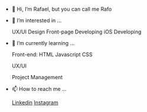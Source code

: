 - 👋 Hi, I’m Rafael, but you can call me Rafo


- 👀 I’m interested in ...
  
  UX/UI 
  Design
  Front-page Developing
  iOS Developing

- 🌱 I’m currently learning ...

  Front-end:
  HTML
  Javascript
  CSS
  
  UX/UI
  
  Project Management 

- 📫 How to reach me ...
    
  [Linkedin](https://www.linkedin.com/in/rafaeljrf/)
  [Instagram](https://www.instagram.com/eu.rafo)

  
